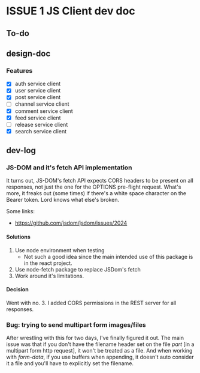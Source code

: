 # ISSUE 1 JS Client dev doc

## To-do

## design-doc

### Features

- [x] auth service client
- [x] user service client
- [x] post service client
- [ ] channel service client
- [x] comment service client
- [x] feed service client
- [ ] release service client
- [x] search service client

## dev-log

### JS-DOM and it's fetch API implementation

It turns out, JS-DOM's fetch API  expects CORS headers to be present on all responses, not just the one for the OPTIONS pre-flight request. What's more, it freaks out (some times) if there's a white space character on the Bearer token. Lord knows what else's broken.

Some links:

- <https://github.com/jsdom/jsdom/issues/2024>

#### Solutions

1. Use node environment when testing
    - Not such a good idea since the main intended use of this package is in the react project.
2. Use node-fetch package to replace JSDom's fetch
3. Work around it's limitations.

#### Decision

Went with no. 3. I added CORS permissions in the REST server for all responses.

### Bug: trying to send multipart form images/files

After wrestling with this for two days, I've finally figured it out. The main issue was that if you don't have the filename header set on the file *part* [in a multipart form http request], it won't be treated as a file. And when working with *form-data*, if you use buffers when appending, it doesn't auto consider it a file and you'll have to explicitly set the filename.
